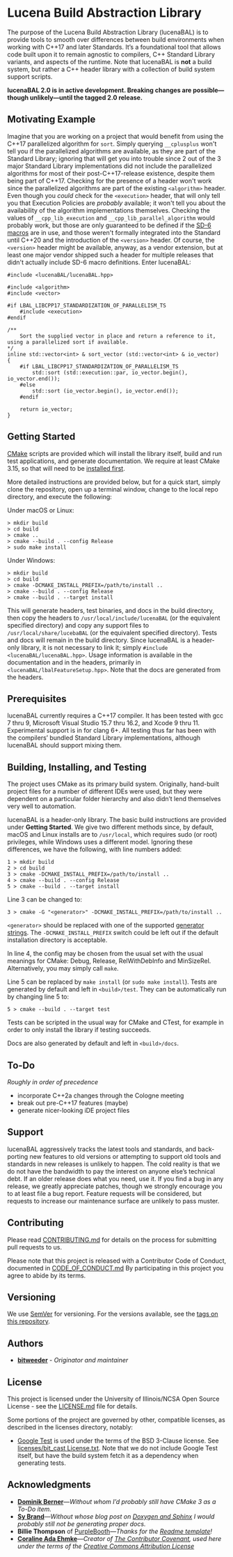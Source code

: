 
# Lucena Build Abstraction Library

The purpose of the Lucena Build Abstraction Library (lucenaBAL) is to provide tools to smooth over differences between build environments when working with C++17 and later Standards. It’s a foundational tool that allows code built upon it to remain agnostic to compilers, C++ Standard Library variants, and aspects of the runtime. Note that lucenaBAL is **not** a build system, but rather a C++ header library with a collection of build system support scripts.

**lucenaBAL 2.0 is in active development. Breaking changes are possible—though unlikely—until the tagged 2.0 release.**

## Motivating Example

Imagine that you are working on a project that would benefit from using the C++17 parallelized algorithm for `sort`. Simply querying `__cplusplus` won't tell you if the parallelized algorithms are available, as they are part of the Standard Library; ignoring that will get you into trouble since 2 out of the 3 major Standard Library implementations did not include the parallelized algorithms for most of their post-C++17-release existence, despite them being part of C++17. Checking for the presence of a header won't work since the parallelized algorithms are part of the existing `<algorithm>` header. Even though you _could_ check for the `<execution>` header, that will only tell you that Execution Policies are _probably_ available; it won't tell you about the availability of the algorithm implementations themselves. Checking the values of `__cpp_lib_execution` and `__cpp_lib_parallel_algorithm` would probably work, but those are only guaranteed to be defined if the [SD-6 macros](https://isocpp.org/std/standing-documents/sd-6-sg10-feature-test-recommendations) are in use, and those weren't formally integrated into the Standard until C++20 and the introduction of the `<version>` header. Of course, the `<version>` header might be available, anyway, as a vendor extension, but at least one major vendor shipped such a header for multiple releases that didn't actually include SD-6 macro definitions. Enter lucenaBAL:

    #include <lucenaBAL/lucenaBAL.hpp>
    
    #include <algorithm>
    #include <vector>
    
    #if LBAL_LIBCPP17_STANDARDIZATION_OF_PARALLELISM_TS
        #include <execution>
    #endif
    
    /**
        Sort the supplied vector in place and return a reference to it, using a parallelized sort if available.
    */
    inline std::vector<int> & sort_vector (std::vector<int> & io_vector)
    {
        #if LBAL_LIBCPP17_STANDARDIZATION_OF_PARALLELISM_TS
            std::sort (std::execution::par, io_vector.begin(), io_vector.end());
        #else
            std::sort (io_vector.begin(), io_vector.end());
        #endif
        
        return io_vector;
    }

## Getting Started

[CMake](https://cmake.org/) scripts are provided which will install the library itself, build and run test applications, and generate documentation. We require at least CMake 3.15, so that will need to be [installed first](https://cmake.org/download/).

More detailed instructions are provided below, but for a quick start, simply clone the repository, open up a terminal window, change to the local repo directory, and execute the following:

Under macOS or Linux:

    > mkdir build
    > cd build
    > cmake ..
    > cmake --build . --config Release
    > sudo make install

Under Windows:

    > mkdir build
    > cd build
    > cmake -DCMAKE_INSTALL_PREFIX=/path/to/install ..
    > cmake --build . --config Release
    > cmake --build . --target install

This will generate headers, test binaries, and docs in the build directory, then copy the headers  to `/usr/local/include/lucenaBAL` (or the equivalent specified directory) and copy any support files to `/usr/local/share/lucebaBAL` (or the equivalent specified directory). Tests and docs will remain in the build directory. Since lucenaBAL is a header-only library, it is not necessary to link it; simply `#include <lucenaBAL/lucenaBAL.hpp>`. Usage information is available in the documentation and in the headers, primarily in `<lucenaBAL/lbalFeatureSetup.hpp>`. Note that the docs are generated from the headers.

## Prerequisites

lucenaBAL currently requires a C++17 compiler. It has been tested with gcc 7 thru 9, Microsoft Visual Studio 15.7 thru 16.2, and Xcode 9 thru 11. Experimental support is in for clang 6+. All testing thus far has been with the compilers’ bundled Standard Library implementations, although lucenaBAL should support mixing them.

## Building, Installing, and Testing

The project uses CMake as its primary build system. Originally, hand-built project files for a number of different IDEs were used, but they were dependent on a particular folder hierarchy and also didn’t lend themselves very well to automation.

lucenaBAL is a header-only library. The basic build instructions are provided under **Getting Started**.  We give two different methods since, by default, macOS and Linux installs are to `/usr/local`, which requires sudo (or root) privileges, while Windows uses a different model. Ignoring these differences, we have the following, with line numbers added:

    1 > mkdir build
    2 > cd build
    3 > cmake -DCMAKE_INSTALL_PREFIX=/path/to/install ..
    4 > cmake --build . --config Release
    5 > cmake --build . --target install

Line 3 can be changed to:

    3 > cmake -G "<generator>" -DCMAKE_INSTALL_PREFIX=/path/to/install ..

`<generator>` should be replaced with one of the supported [generator strings](https://cmake.org/cmake/help/latest/manual/cmake-generators.7.html). The `-DCMAKE_INSTALL_PREFIX` switch could be left out if the default installation directory is acceptable.

In line 4, the config may be chosen from the usual set with the usual meanings for CMake: Debug, Release, RelWithDebInfo and MinSizeRel. Alternatively, you may simply call `make`.

Line 5 can be replaced by `make install` (or `sudo make install`). Tests are generated by default and left in `<build>/test`. They can be automatically run by changing line 5 to:

    5 > cmake --build . --target test

Tests can be scripted in the usual way for CMake and CTest, for example in order to only install the library if testing succeeds.

Docs are also generated by default and left in `<build>/docs`.

## To-Do
_Roughly in order of precedence_
- incorporate C++2a changes through the Cologne meeting
- break out pre-C++17 features (maybe)
- generate nicer-looking iDE project files

## Support

lucenaBAL aggressively tracks the latest tools and standards, and back-porting new features to old versions or attempting to support old tools and standards in new releases is unlikely to happen. The cold reality is that we do not have the bandwidth to pay the interest on anyone else’s technical debt. If an older release does what you need, use it. If you find a bug in any release, we greatly appreciate patches, though we strongly encourage you to at least file a bug report. Feature requests will be considered, but requests to increase our maintenance surface are unlikely to pass muster.

## Contributing

Please read [CONTRIBUTING.md](./CONTRIBUTING.md) for details on the process for submitting pull requests to us.

Please note that this project is released with a Contributor Code of Conduct, documented in [CODE_OF_CONDUCT.md](./CODE_OF_CONDUCT.md) By participating in this project you agree to abide by its terms.

## Versioning

We use [SemVer](https://semver.org/) for versioning. For the versions available, see the [tags on this repository](https://github.com/bitweeder/lucenaBAL/tags).

## Authors

-   [**bitweeder**](https://bitweeder.com/) - _Originator and maintainer_

## License

This project is licensed under the University of Illinois/NCSA Open Source License - see the [LICENSE.md](./LICENSE.md) file for details.

Some portions of the project are governed by other, compatible licenses, as described in the licenses directory, notably:

- [Google Test](https://github.com/google/googletest) is used under the terms of the BSD 3-Clause license. See [licenses/bit_cast License.txt](./licenses/bit_cast%20License.txt). Note that we do not include Google Test itself, but have the build system fetch it as a dependency when generating tests.

## Acknowledgments

- **[Dominik Berner](http://dominikberner.ch/)**—_Without whom I’d probably still have CMake 3 as a To-Do item._
- [**Sy Brand**](https://devblogs.microsoft.com/cppblog/author/sibrandmicrosoft-com/)—_Without whose blog post on [Doxygen and Sphinx](https://devblogs.microsoft.com/cppblog/clear-functional-c-documentation-with-sphinx-breathe-doxygen-cmake/) I would probably still not be generating proper docs._
- **Billie Thompson** of [PurpleBooth](https://github.com/PurpleBooth)—_Thanks for the [Readme template](https://gist.github.com/PurpleBooth/109311bb0361f32d87a2)!_
- **[Coraline Ada Ehmke](http://where.coraline.codes/ "Coraline Ada Ehmke")**—_Creator of [The Contributor Covenant](https://www.contributor-covenant.org/), used here under the terms of the [Creative Commons Attribution License](https://github.com/ContributorCovenant/contributor_covenant/blob/master/LICENSE.md)_
